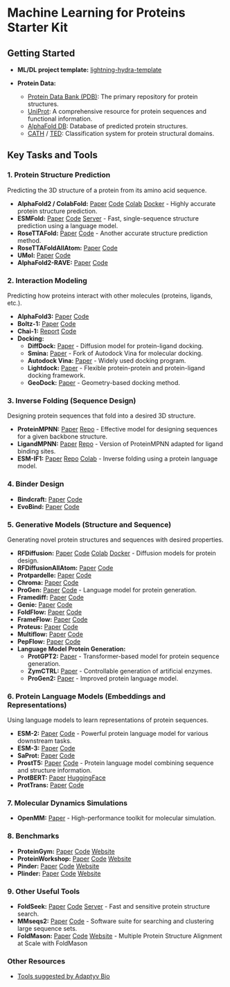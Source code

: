 # Machine Learning for Proteins Starter Kit

## Getting Started

*   **ML/DL project template:** [lightning-hydra-template](https://github.com/ashleve/lightning-hydra-template)

*   **Protein Data:**
    *   [Protein Data Bank (PDB)](https://www.rcsb.org/):  The primary repository for protein structures.
    *   [UniProt](https://www.uniprot.org/):  A comprehensive resource for protein sequences and functional information.
    *   [AlphaFold DB](https://alphafold.ebi.ac.uk/): Database of predicted protein structures.
    * [CATH](https://www.cathdb.info/) / [TED](https://ted.cathdb.info/): Classification system for protein structural domains.

## Key Tasks and Tools

### 1. Protein Structure Prediction

Predicting the 3D structure of a protein from its amino acid sequence.

*   **AlphaFold2 / ColabFold:**  [Paper](https://www.nature.com/articles/s41586-021-03819-2) [Code](https://github.com/google-deepmind/alphafold) [Colab](https://colab.research.google.com/github/sokrypton/ColabFold/blob/main/AlphaFold2.ipynb) [Docker](https://github.com/sokrypton/ColabFold/wiki/Running-ColabFold-in-Docker) - Highly accurate protein structure prediction.
*   **ESMFold:** [Paper](https://www.science.org/doi/10.1126/science.ade2574) [Code](https://github.com/facebookresearch/esm) [Server](https://esmatlas.com/resources?action=fold) - Fast, single-sequence structure prediction using a language model.
*   **RoseTTAFold:** [Paper](https://www.science.org/doi/10.1126/science.abj8754) [Code](https://github.com/RosettaCommons/RoseTTAFold) - Another accurate structure prediction method.
*   **RoseTTAFoldAllAtom:** [Paper](https://www.science.org/doi/10.1126/science.adl2528) [Code](https://github.com/baker-laboratory/RoseTTAFold-All-Atom)
*   **UMol:** [Paper](https://www.nature.com/articles/s41467-024-48837-6) [Code](https://github.com/patrickbryant1/Umol)
*   **AlphaFold2-RAVE:** [Paper](https://arxiv.org/abs/2404.07102) [Code](https://github.com/tiwarylab/alphafold2rave)

### 2. Interaction Modeling

Predicting how proteins interact with other molecules (proteins, ligands, etc.).

*   **AlphaFold3:** [Paper](https://doi.org/10.1038/s41586-024-07487-w) [Code](https://github.com/google-deepmind/alphafold3)
*   **Boltz-1:** [Paper](https://doi.org/10.1101/2024.11.19.624167) [Code](https://github.com/jwohlwend/boltz)
*   **Chai-1:** [Report](https://www.chaidiscovery.com/blog/introducing-chai-1) [Code](https://github.com/chaidiscovery/chai-lab)
* **Docking:**
    *   **DiffDock:** [Paper](https://doi.org/10.48550/arXiv.2210.01776) - Diffusion model for protein-ligand docking.
    *   **Smina:** [Paper](https://doi.org/10.1021/ci300604z) - Fork of Autodock Vina for molecular docking.
    *   **Autodock Vina:** [Paper](https://doi.org/10.1021/acs.jcim.1c00203) - Widely used docking program.
    *   **Lightdock:** [Paper](https://doi.org/10.1093/bioinformatics/btx555) - Flexible protein-protein and protein-ligand docking framework.
    *   **GeoDock:** [Paper](https://doi.org/10.1101/2023.06.29.547134) - Geometry-based docking method.

### 3. Inverse Folding (Sequence Design)

Designing protein sequences that fold into a desired 3D structure.

*   **ProteinMPNN:** [Paper](https://www.science.org/doi/10.1126/science.add2187) [Repo](https://github.com/dauparas/ProteinMPNN) -  Effective model for designing sequences for a given backbone structure.
*   **LigandMPNN:** [Paper](https://www.biorxiv.org/content/10.1101/2023.12.22.573103v1) [Repo](https://github.com/dauparas/LigandMPNN) -  Version of ProteinMPNN adapted for ligand binding sites.
*   **ESM-IF1:** [Paper](https://www.biorxiv.org/content/10.1101/2022.04.10.487779v1) [Repo](https://github.com/facebookresearch/esm) [Colab](https://colab.research.google.com/github/facebookresearch/esm/blob/main/examples/inverse_folding/notebook.ipynb) - Inverse folding using a protein language model.

### 4. Binder Design
*   **Bindcraft:** [Paper](https://www.biorxiv.org/content/10.1101/2024.09.30.615802) [Code](https://github.com/martinpacesa/BindCraft)
*   **EvoBind:** [Paper](https://www.biorxiv.org/content/10.1101/2024.06.20.599739v2) [Code](https://github.com/patrickbryant1/EvoBind)

### 5. Generative Models (Structure and Sequence)

Generating novel protein structures and sequences with desired properties.

*   **RFDiffusion:** [Paper](https://www.nature.com/articles/s41586-023-06415-8) [Code](https://github.com/RosettaCommons/RFdiffusion) [Colab](https://colab.research.google.com/github/sokrypton/ColabDesign/blob/v1.1.1/rf/examples/diffusion.ipynb) [Docker](https://github.com/RosettaCommons/RFdiffusion/blob/main/docker/Dockerfile) -  Diffusion models for protein design.
*   **RFDiffusionAllAtom:** [Paper](https://www.science.org/doi/10.1126/science.adl2528) [Code](https://github.com/baker-laboratory/rf_diffusion_all_atom)
*   **Protpardelle:** [Paper](https://www.pnas.org/doi/10.1073/pnas.2311500121) [Code](https://github.com/ProteinDesignLab/protpardelle)
*   **Chroma:** [Paper](https://www.nature.com/articles/s41586-023-06728-8) [Code](https://github.com/generatebio/chroma)
*   **ProGen:** [Paper](https://www.nature.com/articles/s41587-022-01618-2) [Code](https://github.com/salesforce/progen) - Language model for protein generation.
*   **Framediff:** [Paper](https://arxiv.org/abs/2302.02277) [Code](https://github.com/jasonkyuyim/se3_diffusion)
*   **Genie:** [Paper](https://arxiv.org/abs/2301.12485) [Code](https://github.com/aqlaboratory/genie)
*   **FoldFlow:** [Paper](https://arxiv.org/abs/2310.02391) [Code](https://github.com/DreamFold/FoldFlow)
*   **FrameFlow:** [Paper](https://arxiv.org/abs/2310.05297) [Code](https://github.com/microsoft/protein-frame-flow)
*   **Proteus:** [Paper](https://www.biorxiv.org/content/10.1101/2024.02.10.579791v1) [Code](https://github.com/Wangchentong/Proteus)
*   **Multiflow:** [Paper](https://arxiv.org/abs/2402.04997) [Code](https://github.com/jasonkyuyim/multiflow?tab=readme-ov-file)
*   **PepFlow:** [Paper](https://www.nature.com/articles/s42256-024-00860-4) [Code](https://github.com/physicshinzui/pepflow)
*   **Language Model Protein Generation:**
    *   **ProtGPT2:** [Paper](https://doi.org/10.1038/s41467-022-32007-7) -  Transformer-based model for protein sequence generation.
    *   **ZymCTRL:** [Paper](https://www.mlsb.io/papers_2022/ZymCTRL_a_conditional_language_model_for_the_controllable_generation_of_artificial_enzymes.pdf) -  Controllable generation of artificial enzymes.
    *   **ProGen2:** [Paper](https://doi.org/10.1016/j.cels.2023.10.002) - Improved protein language model.

### 6. Protein Language Models (Embeddings and Representations)

Using language models to learn representations of protein sequences.

*   **ESM-2:** [Paper](https://www.science.org/doi/10.1126/science.ade2574) [Code](https://github.com/facebookresearch/esm) -  Powerful protein language model for various downstream tasks.
*   **ESM-3:** [Paper](https://www.biorxiv.org/content/10.1101/2024.07.01.600583v2) [Code](https://github.com/evolutionaryscale/esm)
*   **SaProt:** [Paper](https://www.biorxiv.org/content/10.1101/2023.10.01.560349v1) [Code](https://github.com/westlake-repl/SaProt)
*   **ProstT5:** [Paper](https://www.biorxiv.org/content/10.1101/2023.07.23.550085v1) [Code](https://github.com/mheinzinger/ProstT5) -  Protein language model combining sequence and structure information.
*   **ProtBERT:** [Paper](https://academic.oup.com/bioinformatics/article/38/8/2102/6502274) [HuggingFace](https://huggingface.co/Rostlab/prot_bert)
*   **ProtTrans:** [Paper](https://pubmed.ncbi.nlm.nih.gov/34232869/) [Code](https://github.com/agemagician/ProtTrans)


### 7. Molecular Dynamics Simulations
* **OpenMM:** [Paper](https://doi.org/10.1371/journal.pcbi.1005659) - High-performance toolkit for molecular simulation.

### 8. Benchmarks
*   **ProteinGym:** [Paper](https://papers.nips.cc/paper_files/paper/2023/file/cac723e5ff29f65e3fcbb0739ae91bee-Paper-Datasets_and_Benchmarks.pdf) [Code](https://github.com/OATML-Markslab/ProteinGym) [Website](https://proteingym.org/)
*   **ProteinWorkshop:** [Paper](https://openreview.net/forum?id=sTYuRVrdK3) [Code](https://github.com/a-r-j/ProteinWorkshop) [Website](https://proteins.sh/)
*   **Pinder:** [Paper](https://www.biorxiv.org/content/10.1101/2024.07.17.603980v4) [Code](https://github.com/pinder-org/pinder) [Website](https://www.pinder.sh/#home)
*   **Plinder:** [Paper](https://www.biorxiv.org/content/10.1101/2024.07.17.603955v3) [Code](https://console.cloud.google.com/storage/browser/plinder) [Website](https://www.plinder.sh/)


### 9. Other Useful Tools

*   **FoldSeek:** [Paper](https://www.nature.com/articles/s41587-023-01773-0) [Code](https://github.com/steineggerlab/foldseek) [Server](https://search.foldseek.com/search) - Fast and sensitive protein structure search.
*   **MMseqs2:** [Paper](https://www.nature.com/articles/nbt.3988) [Code](https://github.com/soedinglab/MMseqs2) -  Software suite for searching and clustering large sequence sets.
*   **FoldMason:** [Paper](https://www.biorxiv.org/content/10.1101/2024.08.01.606130v3) [Code](https://github.com/steineggerlab/foldmason) [Website](https://foldmason.com/) - Multiple Protein Structure Alignment at Scale with FoldMason

### Other Resources

*   [Tools suggested by Adaptyv Bio](https://design.adaptyvbio.com/tools)
